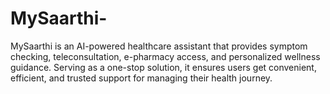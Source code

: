 # MySaarthi-
MySaarthi is an AI-powered healthcare assistant that provides symptom checking, teleconsultation, e-pharmacy access, and personalized wellness guidance. Serving as a one-stop solution, it ensures users get convenient, efficient, and trusted support for managing their health journey.
